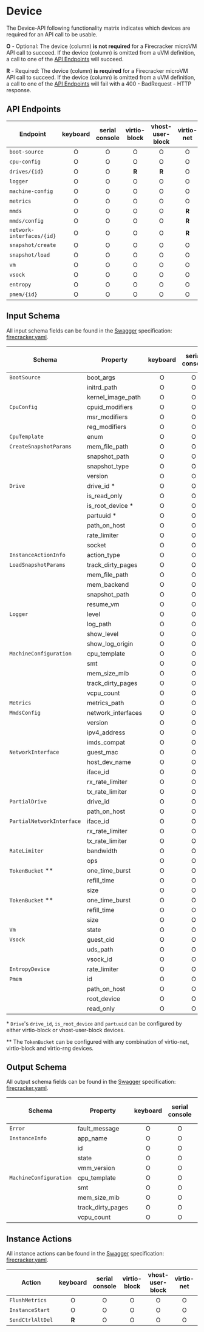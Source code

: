 # Device

The Device-API following functionality matrix indicates which devices are
required for an API call to be usable.

**O** - Optional: The device (column) **is not required** for a Firecracker
microVM API call to succeed. If the device (column) is omitted from a uVM
definition, a call to one of the [API Endpoints](#api-endpoints) will succeed.

**R** - Required: The device (column) **is required** for a Firecracker microVM
API call to succeed. If the device (column) is omitted from a uVM definition, a
call to one of the [API Endpoints](#api-endpoints) will fail with a 400 -
BadRequest - HTTP response.

## API Endpoints

| Endpoint                  | keyboard | serial console | virtio-block | vhost-user-block | virtio-net | virtio-vsock | virtio-rng | virtio-pmem |
| ------------------------- | :------: | :------------: | :----------: | :--------------: | :--------: | :----------: | :--------: | :---------: |
| `boot-source`             |    O     |       O        |      O       |        O         |     O      |      O       |     O      |      O      |
| `cpu-config`              |    O     |       O        |      O       |        O         |     O      |      O       |     O      |      O      |
| `drives/{id}`             |    O     |       O        |    **R**     |      **R**       |     O      |      O       |     O      |      O      |
| `logger`                  |    O     |       O        |      O       |        O         |     O      |      O       |     O      |      O      |
| `machine-config`          |    O     |       O        |      O       |        O         |     O      |      O       |     O      |      O      |
| `metrics`                 |    O     |       O        |      O       |        O         |     O      |      O       |     O      |      O      |
| `mmds`                    |    O     |       O        |      O       |        O         |   **R**    |      O       |     O      |      O      |
| `mmds/config`             |    O     |       O        |      O       |        O         |   **R**    |      O       |     O      |      O      |
| `network-interfaces/{id}` |    O     |       O        |      O       |        O         |   **R**    |      O       |     O      |      O      |
| `snapshot/create`         |    O     |       O        |      O       |        O         |     O      |      O       |     O      |      O      |
| `snapshot/load`           |    O     |       O        |      O       |        O         |     O      |      O       |     O      |      O      |
| `vm`                      |    O     |       O        |      O       |        O         |     O      |      O       |     O      |      O      |
| `vsock`                   |    O     |       O        |      O       |        O         |     O      |      O       |     O      |      O      |
| `entropy`                 |    O     |       O        |      O       |        O         |     O      |      O       |   **R**    |      O      |
| `pmem/{id}`               |    O     |       O        |      O       |        O         |     O      |      O       |     O      |    **R**    |

## Input Schema

All input schema fields can be found in the [Swagger](https://swagger.io)
specification:
[firecracker.yaml](./../src/firecracker/swagger/firecracker.yaml).

| Schema                    | Property           | keyboard | serial console | virtio-block | vhost-user-block | virtio-net | virtio-vsock | virtio-rng | virtio-pmem |
| ------------------------- | ------------------ | :------: | :------------: | :----------: | :--------------: | :--------: | :----------: | :--------: | :---------: |
| `BootSource`              | boot_args          |    O     |       O        |      O       |        O         |     O      |      O       |     O      |      O      |
|                           | initrd_path        |    O     |       O        |      O       |        O         |     O      |      O       |     O      |      O      |
|                           | kernel_image_path  |    O     |       O        |      O       |        O         |     O      |      O       |     O      |      O      |
| `CpuConfig`               | cpuid_modifiers    |    O     |       O        |      O       |        O         |     O      |      O       |     O      |      O      |
|                           | msr_modifiers      |    O     |       O        |      O       |        O         |     O      |      O       |     O      |      O      |
|                           | reg_modifiers      |    O     |       O        |      O       |        O         |     O      |      O       |     O      |      O      |
| `CpuTemplate`             | enum               |    O     |       O        |      O       |        O         |     O      |      O       |     O      |      O      |
| `CreateSnapshotParams`    | mem_file_path      |    O     |       O        |      O       |        O         |     O      |      O       |     O      |      O      |
|                           | snapshot_path      |    O     |       O        |      O       |        O         |     O      |      O       |     O      |      O      |
|                           | snapshot_type      |    O     |       O        |      O       |        O         |     O      |      O       |     O      |      O      |
|                           | version            |    O     |       O        |      O       |        O         |     O      |      O       |     O      |      O      |
| `Drive`                   | drive_id \*        |    O     |       O        |    **R**     |      **R**       |     O      |      O       |     O      |      O      |
|                           | is_read_only       |    O     |       O        |    **R**     |        O         |     O      |      O       |     O      |      O      |
|                           | is_root_device \*  |    O     |       O        |    **R**     |      **R**       |     O      |      O       |     O      |      O      |
|                           | partuuid \*        |    O     |       O        |    **R**     |      **R**       |     O      |      O       |     O      |      O      |
|                           | path_on_host       |    O     |       O        |    **R**     |        O         |     O      |      O       |     O      |      O      |
|                           | rate_limiter       |    O     |       O        |    **R**     |        O         |     O      |      O       |     O      |      O      |
|                           | socket             |    O     |       O        |      O       |      **R**       |     O      |      O       |     O      |      O      |
| `InstanceActionInfo`      | action_type        |    O     |       O        |      O       |        O         |     O      |      O       |     O      |      O      |
| `LoadSnapshotParams`      | track_dirty_pages  |    O     |       O        |      O       |        O         |     O      |      O       |     O      |      O      |
|                           | mem_file_path      |    O     |       O        |      O       |        O         |     O      |      O       |     O      |      O      |
|                           | mem_backend        |    O     |       O        |      O       |        O         |     O      |      O       |     O      |      O      |
|                           | snapshot_path      |    O     |       O        |      O       |        O         |     O      |      O       |     O      |      O      |
|                           | resume_vm          |    O     |       O        |      O       |        O         |     O      |      O       |     O      |      O      |
| `Logger`                  | level              |    O     |       O        |      O       |        O         |     O      |      O       |     O      |      O      |
|                           | log_path           |    O     |       O        |      O       |        O         |     O      |      O       |     O      |      O      |
|                           | show_level         |    O     |       O        |      O       |        O         |     O      |      O       |     O      |      O      |
|                           | show_log_origin    |    O     |       O        |      O       |        O         |     O      |      O       |     O      |      O      |
| `MachineConfiguration`    | cpu_template       |    O     |       O        |      O       |        O         |     O      |      O       |     O      |      O      |
|                           | smt                |    O     |       O        |      O       |        O         |     O      |      O       |     O      |      O      |
|                           | mem_size_mib       |    O     |       O        |      O       |        O         |     O      |      O       |     O      |      O      |
|                           | track_dirty_pages  |    O     |       O        |      O       |        O         |     O      |      O       |     O      |      O      |
|                           | vcpu_count         |    O     |       O        |      O       |        O         |     O      |      O       |     O      |      O      |
| `Metrics`                 | metrics_path       |    O     |       O        |      O       |        O         |     O      |      O       |     O      |      O      |
| `MmdsConfig`              | network_interfaces |    O     |       O        |      O       |        O         |   **R**    |      O       |     O      |      O      |
|                           | version            |    O     |       O        |      O       |        O         |   **R**    |      O       |     O      |      O      |
|                           | ipv4_address       |    O     |       O        |      O       |        O         |   **R**    |      O       |     O      |      O      |
|                           | imds_compat        |    O     |       O        |      O       |        O         |     O      |      O       |     O      |      O      |
| `NetworkInterface`        | guest_mac          |    O     |       O        |      O       |        O         |   **R**    |      O       |     O      |      O      |
|                           | host_dev_name      |    O     |       O        |      O       |        O         |   **R**    |      O       |     O      |      O      |
|                           | iface_id           |    O     |       O        |      O       |        O         |   **R**    |      O       |     O      |      O      |
|                           | rx_rate_limiter    |    O     |       O        |      O       |        O         |   **R**    |      O       |     O      |      O      |
|                           | tx_rate_limiter    |    O     |       O        |      O       |        O         |   **R**    |      O       |     O      |      O      |
| `PartialDrive`            | drive_id           |    O     |       O        |    **R**     |        O         |     O      |      O       |     O      |      O      |
|                           | path_on_host       |    O     |       O        |    **R**     |        O         |     O      |      O       |     O      |      O      |
| `PartialNetworkInterface` | iface_id           |    O     |       O        |      O       |        O         |   **R**    |      O       |     O      |      O      |
|                           | rx_rate_limiter    |    O     |       O        |      O       |        O         |   **R**    |      O       |     O      |      O      |
|                           | tx_rate_limiter    |    O     |       O        |      O       |        O         |   **R**    |      O       |     O      |      O      |
| `RateLimiter`             | bandwidth          |    O     |       O        |      O       |        O         |   **R**    |      O       |     O      |      O      |
|                           | ops                |    O     |       O        |    **R**     |        O         |     O      |      O       |     O      |      O      |
| `TokenBucket` \*\*        | one_time_burst     |    O     |       O        |    **R**     |        O         |     O      |      O       |     O      |      O      |
|                           | refill_time        |    O     |       O        |    **R**     |        O         |     O      |      O       |     O      |      O      |
|                           | size               |    O     |       O        |    **R**     |        O         |     O      |      O       |     O      |      O      |
| `TokenBucket` \*\*        | one_time_burst     |    O     |       O        |      O       |        O         |   **R**    |      O       |     O      |      O      |
|                           | refill_time        |    O     |       O        |      O       |        O         |   **R**    |      O       |     O      |      O      |
|                           | size               |    O     |       O        |      O       |        O         |   **R**    |      O       |     O      |      O      |
| `Vm`                      | state              |    O     |       O        |      O       |        O         |     O      |      O       |     O      |      O      |
| `Vsock`                   | guest_cid          |    O     |       O        |      O       |        O         |     O      |    **R**     |     O      |      O      |
|                           | uds_path           |    O     |       O        |      O       |        O         |     O      |    **R**     |     O      |      O      |
|                           | vsock_id           |    O     |       O        |      O       |        O         |     O      |    **R**     |     O      |      O      |
| `EntropyDevice`           | rate_limiter       |    O     |       O        |      O       |        O         |     O      |      O       |   **R**    |      O      |
| `Pmem`                    | id                 |    O     |       O        |      O       |        O         |     O      |      O       |     O      |    **R**    |
|                           | path_on_host       |    O     |       O        |      O       |        O         |     O      |      O       |     O      |    **R**    |
|                           | root_device        |    O     |       O        |      O       |        O         |     O      |      O       |     O      |    **R**    |
|                           | read_only          |    O     |       O        |      O       |        O         |     O      |      O       |     O      |    **R**    |

\* `Drive`'s `drive_id`, `is_root_device` and `partuuid` can be configured by
either virtio-block or vhost-user-block devices.

\*\* The `TokenBucket` can be configured with any combination of virtio-net,
virtio-block and virtio-rng devices.

## Output Schema

All output schema fields can be found in the [Swagger](https://swagger.io)
specification:
[firecracker.yaml](./../src/firecracker/swagger/firecracker.yaml).

| Schema                 | Property          | keyboard | serial console | virtio-block | vhost-user-block | virtio-net | virtio-vsock |
| ---------------------- | ----------------- | :------: | :------------: | :----------: | :--------------: | :--------: | :----------: |
| `Error`                | fault_message     |    O     |       O        |      O       |        O         |     O      |      O       |
| `InstanceInfo`         | app_name          |    O     |       O        |      O       |        O         |     O      |      O       |
|                        | id                |    O     |       O        |      O       |        O         |     O      |      O       |
|                        | state             |    O     |       O        |      O       |        O         |     O      |      O       |
|                        | vmm_version       |    O     |       O        |      O       |        O         |     O      |      O       |
| `MachineConfiguration` | cpu_template      |    O     |       O        |      O       |        O         |     O      |      O       |
|                        | smt               |    O     |       O        |      O       |        O         |     O      |      O       |
|                        | mem_size_mib      |    O     |       O        |      O       |        O         |     O      |      O       |
|                        | track_dirty_pages |    O     |       O        |      O       |        O         |     O      |      O       |
|                        | vcpu_count        |    O     |       O        |      O       |        O         |     O      |      O       |

## Instance Actions

All instance actions can be found in the [Swagger](https://swagger.io)
specification:
[firecracker.yaml](./../src/firecracker/swagger/firecracker.yaml).

| Action           | keyboard | serial console | virtio-block | vhost-user-block | virtio-net | virtio-vsock |
| ---------------- | :------: | :------------: | :----------: | :--------------: | :--------: | :----------: |
| `FlushMetrics`   |    O     |       O        |      O       |        O         |     O      |      O       |
| `InstanceStart`  |    O     |       O        |      O       |        O         |     O      |      O       |
| `SendCtrlAltDel` |  **R**   |       O        |      O       |        O         |     O      |      O       |
